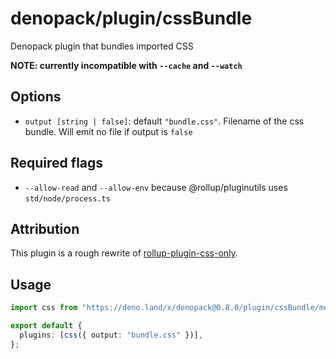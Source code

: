 # denopack/plugin/cssBundle

Denopack plugin that bundles imported CSS

**NOTE: currently incompatible with `--cache` and `--watch`**

## Options

- `output [string | false]`: default `"bundle.css"`. Filename of the css bundle. Will emit no file if output is `false`

## Required flags

- `--allow-read` and `--allow-env` because @rollup/pluginutils uses `std/node/process.ts`

## Attribution

This plugin is a rough rewrite of [rollup-plugin-css-only](https://github.com/thgh/rollup-plugin-css-only).

## Usage

```ts
import css from "https://deno.land/x/denopack@0.8.0/plugin/cssBundle/mod.ts";

export default {
  plugins: [css({ output: "bundle.css" })],
};
```
